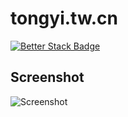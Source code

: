 # tongyi.tw.cn

[![Better Stack Badge](https://uptime.betterstack.com/status-badges/v1/monitor/19iu3.svg)](https://uptime.betterstack.com/?utm_source=status_badge)

## Screenshot

![Screenshot](https://github.com/lzcapp/tongyi.tw.cn/assets/12462465/b133895c-9313-42e2-83c2-93d6972a1db1)
